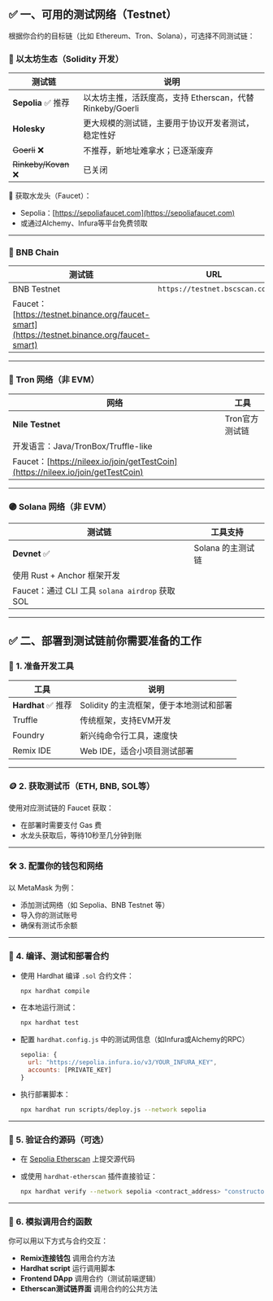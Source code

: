 
## ✅ 一、可用的测试网络（Testnet）

根据你合约的目标链（比如 Ethereum、Tron、Solana），可选择不同测试链：

### 🔷 以太坊生态（Solidity 开发）

| 测试链                 | 说明                                        |
| ------------------- | ----------------------------------------- |
| **Sepolia** ✅ 推荐    | 以太坊主推，活跃度高，支持 Etherscan，代替 Rinkeby/Goerli |
| **Holesky**         | 更大规模的测试链，主要用于协议开发者测试，稳定性好                 |
| ~~Goerli~~ ❌        | 不推荐，新地址难拿水；已逐渐废弃                          |
| ~~Rinkeby/Kovan~~ ❌ | 已关闭                                       |

🔗 获取水龙头（Faucet）：

* Sepolia：[https://sepoliafaucet.com](https://sepoliafaucet.com)
* 或通过Alchemy、Infura等平台免费领取

---

### 🔶 BNB Chain

| 测试链                                                                                         | URL                           |
| ------------------------------------------------------------------------------------------- | ----------------------------- |
| BNB Testnet                                                                                 | `https://testnet.bscscan.com` |
| Faucet：[https://testnet.binance.org/faucet-smart](https://testnet.binance.org/faucet-smart) |                               |

---

### 🔴 Tron 网络（非 EVM）

| 网络                                                                              | 工具        |
| ------------------------------------------------------------------------------- | --------- |
| **Nile Testnet**                                                                | Tron官方测试链 |
| 开发语言：Java/TronBox/Truffle-like                                                  |           |
| Faucet：[https://nileex.io/join/getTestCoin](https://nileex.io/join/getTestCoin) |           |

---

### 🟣 Solana 网络（非 EVM）

| 测试链                                      | 工具支持         |
| ---------------------------------------- | ------------ |
| **Devnet** ✅                             | Solana 的主测试链 |
| 使用 Rust + Anchor 框架开发                    |              |
| Faucet：通过 CLI 工具 `solana airdrop` 获取 SOL |              |

---

## ✅ 二、部署到测试链前你需要准备的工作

### 🧱 1. 准备开发工具

| 工具               | 说明                       |
| ---------------- | ------------------------ |
| **Hardhat** ✅ 推荐 | Solidity 的主流框架，便于本地测试和部署 |
| Truffle          | 传统框架，支持EVM开发             |
| Foundry          | 新兴纯命令行工具，速度快             |
| Remix IDE        | Web IDE，适合小项目测试部署        |

---

### 🪙 2. 获取测试币（ETH, BNB, SOL等）

使用对应测试链的 Faucet 获取：

* 在部署时需要支付 Gas 费
* 水龙头获取后，等待10秒至几分钟到账

---

### 🛠 3. 配置你的钱包和网络

以 MetaMask 为例：

* 添加测试网络（如 Sepolia、BNB Testnet 等）
* 导入你的测试账号
* 确保有测试币余额

---

### 🧪 4. 编译、测试和部署合约

* 使用 Hardhat 编译 `.sol` 合约文件：

  ```bash
  npx hardhat compile
  ```

* 在本地运行测试：

  ```bash
  npx hardhat test
  ```

* 配置 `hardhat.config.js` 中的测试网信息（如Infura或Alchemy的RPC）

  ```js
  sepolia: {
    url: "https://sepolia.infura.io/v3/YOUR_INFURA_KEY",
    accounts: [PRIVATE_KEY]
  }
  ```

* 执行部署脚本：

  ```bash
  npx hardhat run scripts/deploy.js --network sepolia
  ```

---

### 🧾 5. 验证合约源码（可选）

* 在 [Sepolia Etherscan](https://sepolia.etherscan.io/) 上提交源代码
* 或使用 `hardhat-etherscan` 插件直接验证：

  ```bash
  npx hardhat verify --network sepolia <contract_address> "constructor_arg1" ...
  ```

---

### 📲 6. 模拟调用合约函数

你可以用以下方式与合约交互：

* **Remix连接钱包** 调用合约方法
* **Hardhat script** 运行调用脚本
* **Frontend DApp** 调用合约（测试前端逻辑）
* **Etherscan测试链界面** 调用合约的公共方法

